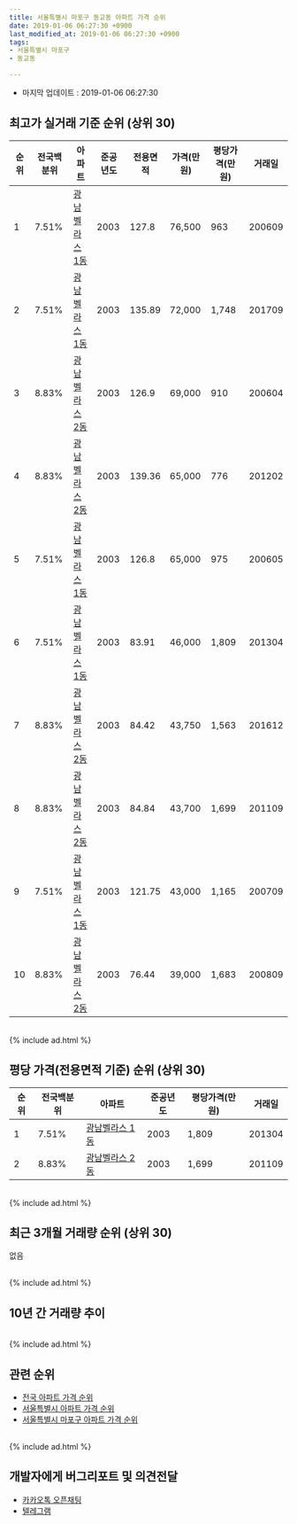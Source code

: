 ```yaml
---
title: 서울특별시 마포구 동교동 아파트 가격 순위
date: 2019-01-06 06:27:30 +0900
last_modified_at: 2019-01-06 06:27:30 +0900
tags:
- 서울특별시 마포구
- 동교동

---
```


* 마지막 업데이트 : 2019-01-06 06:27:30

## 최고가 실거래 기준 순위 (상위 30)


|순위|전국백분위|아파트|준공년도|전용면적|가격(만원)|평당가격(만원)|거래일|
|---|---|---|---|---|---|---|---|
|1|7.51%|[광남벨라스 1동](https://search.naver.com/search.naver?query=%EC%84%9C%EC%9A%B8%ED%8A%B9%EB%B3%84%EC%8B%9C+%EB%A7%88%ED%8F%AC%EA%B5%AC+%EB%8F%99%EA%B5%90%EB%8F%99+%EA%B4%91%EB%82%A8%EB%B2%A8%EB%9D%BC%EC%8A%A4+1%EB%8F%99)|2003|127.8|76,500|963|200609|
|2|7.51%|[광남벨라스 1동](https://search.naver.com/search.naver?query=%EC%84%9C%EC%9A%B8%ED%8A%B9%EB%B3%84%EC%8B%9C+%EB%A7%88%ED%8F%AC%EA%B5%AC+%EB%8F%99%EA%B5%90%EB%8F%99+%EA%B4%91%EB%82%A8%EB%B2%A8%EB%9D%BC%EC%8A%A4+1%EB%8F%99)|2003|135.89|72,000|1,748|201709|
|3|8.83%|[광남벨라스 2동](https://search.naver.com/search.naver?query=%EC%84%9C%EC%9A%B8%ED%8A%B9%EB%B3%84%EC%8B%9C+%EB%A7%88%ED%8F%AC%EA%B5%AC+%EB%8F%99%EA%B5%90%EB%8F%99+%EA%B4%91%EB%82%A8%EB%B2%A8%EB%9D%BC%EC%8A%A4+2%EB%8F%99)|2003|126.9|69,000|910|200604|
|4|8.83%|[광남벨라스 2동](https://search.naver.com/search.naver?query=%EC%84%9C%EC%9A%B8%ED%8A%B9%EB%B3%84%EC%8B%9C+%EB%A7%88%ED%8F%AC%EA%B5%AC+%EB%8F%99%EA%B5%90%EB%8F%99+%EA%B4%91%EB%82%A8%EB%B2%A8%EB%9D%BC%EC%8A%A4+2%EB%8F%99)|2003|139.36|65,000|776|201202|
|5|7.51%|[광남벨라스 1동](https://search.naver.com/search.naver?query=%EC%84%9C%EC%9A%B8%ED%8A%B9%EB%B3%84%EC%8B%9C+%EB%A7%88%ED%8F%AC%EA%B5%AC+%EB%8F%99%EA%B5%90%EB%8F%99+%EA%B4%91%EB%82%A8%EB%B2%A8%EB%9D%BC%EC%8A%A4+1%EB%8F%99)|2003|126.8|65,000|975|200605|
|6|7.51%|[광남벨라스 1동](https://search.naver.com/search.naver?query=%EC%84%9C%EC%9A%B8%ED%8A%B9%EB%B3%84%EC%8B%9C+%EB%A7%88%ED%8F%AC%EA%B5%AC+%EB%8F%99%EA%B5%90%EB%8F%99+%EA%B4%91%EB%82%A8%EB%B2%A8%EB%9D%BC%EC%8A%A4+1%EB%8F%99)|2003|83.91|46,000|1,809|201304|
|7|8.83%|[광남벨라스 2동](https://search.naver.com/search.naver?query=%EC%84%9C%EC%9A%B8%ED%8A%B9%EB%B3%84%EC%8B%9C+%EB%A7%88%ED%8F%AC%EA%B5%AC+%EB%8F%99%EA%B5%90%EB%8F%99+%EA%B4%91%EB%82%A8%EB%B2%A8%EB%9D%BC%EC%8A%A4+2%EB%8F%99)|2003|84.42|43,750|1,563|201612|
|8|8.83%|[광남벨라스 2동](https://search.naver.com/search.naver?query=%EC%84%9C%EC%9A%B8%ED%8A%B9%EB%B3%84%EC%8B%9C+%EB%A7%88%ED%8F%AC%EA%B5%AC+%EB%8F%99%EA%B5%90%EB%8F%99+%EA%B4%91%EB%82%A8%EB%B2%A8%EB%9D%BC%EC%8A%A4+2%EB%8F%99)|2003|84.84|43,700|1,699|201109|
|9|7.51%|[광남벨라스 1동](https://search.naver.com/search.naver?query=%EC%84%9C%EC%9A%B8%ED%8A%B9%EB%B3%84%EC%8B%9C+%EB%A7%88%ED%8F%AC%EA%B5%AC+%EB%8F%99%EA%B5%90%EB%8F%99+%EA%B4%91%EB%82%A8%EB%B2%A8%EB%9D%BC%EC%8A%A4+1%EB%8F%99)|2003|121.75|43,000|1,165|200709|
|10|8.83%|[광남벨라스 2동](https://search.naver.com/search.naver?query=%EC%84%9C%EC%9A%B8%ED%8A%B9%EB%B3%84%EC%8B%9C+%EB%A7%88%ED%8F%AC%EA%B5%AC+%EB%8F%99%EA%B5%90%EB%8F%99+%EA%B4%91%EB%82%A8%EB%B2%A8%EB%9D%BC%EC%8A%A4+2%EB%8F%99)|2003|76.44|39,000|1,683|200809|


<br>
{% include ad.html %}
<br>

## 평당 가격(전용면적 기준) 순위 (상위 30)


|순위|전국백분위|아파트|준공년도|평당가격(만원)|거래일|
|---|---|---|---|---|---|
|1|7.51%|[광남벨라스 1동](https://search.naver.com/search.naver?query=%EC%84%9C%EC%9A%B8%ED%8A%B9%EB%B3%84%EC%8B%9C+%EB%A7%88%ED%8F%AC%EA%B5%AC+%EB%8F%99%EA%B5%90%EB%8F%99+%EA%B4%91%EB%82%A8%EB%B2%A8%EB%9D%BC%EC%8A%A4+1%EB%8F%99)|2003|1,809|201304|
|2|8.83%|[광남벨라스 2동](https://search.naver.com/search.naver?query=%EC%84%9C%EC%9A%B8%ED%8A%B9%EB%B3%84%EC%8B%9C+%EB%A7%88%ED%8F%AC%EA%B5%AC+%EB%8F%99%EA%B5%90%EB%8F%99+%EA%B4%91%EB%82%A8%EB%B2%A8%EB%9D%BC%EC%8A%A4+2%EB%8F%99)|2003|1,699|201109|


<br>
{% include ad.html %}
<br>

## 최근 3개월 거래량 순위 (상위 30)

없음

<br>
{% include ad.html %}
<br>

## 10년 간 거래량 추이


<div style="width:100%;">
    <canvas id="deal_progress" height="250"></canvas>
</div>

<script>
new Chart(document.getElementById("deal_progress"), {
    type: 'line',
    data: {
        labels: ['200901','200902','200903','200904','200905','200906','200907','200908','200909','200910','200911','200912','201001','201002','201003','201004','201005','201006','201007','201008','201009','201010','201011','201012','201101','201102','201103','201104','201105','201106','201107','201108','201109','201110','201111','201112','201201','201202','201203','201204','201205','201206','201207','201208','201209','201210','201211','201212','201301','201302','201303','201304','201305','201306','201307','201308','201309','201310','201311','201312','201401','201402','201403','201404','201405','201406','201407','201408','201409','201410','201411','201412','201501','201502','201503','201504','201505','201506','201507','201508','201509','201510','201511','201512','201601','201602','201603','201604','201605','201606','201607','201608','201609','201610','201611','201612','201701','201702','201703','201704','201705','201706','201707','201708','201709','201710','201711','201712','201801','201802','201803','201804','201805','201806','201807','201808','201809','201810','201811','201812','201901'],
        datasets: [{
            label: '실거래 수',
            pointRadius: 1,
            data: [0, 0, 0, 0, 0, 0, 0, 0, 0, 0, 0, 0, 0, 0, 0, 0, 0, 0, 0, 0, 0, 0, 0, 0, 0, 0, 0, 0, 0, 0, 0, 0, 1, 0, 0, 0, 0, 1, 0, 0, 1, 1, 0, 0, 0, 0, 0, 0, 0, 0, 0, 1, 1, 0, 0, 0, 0, 0, 0, 0, 0, 0, 0, 1, 0, 0, 0, 0, 0, 0, 0, 0, 0, 0, 0, 1, 1, 0, 0, 0, 0, 0, 1, 0, 0, 0, 0, 0, 0, 0, 1, 0, 0, 0, 0, 1, 0, 0, 0, 0, 0, 0, 0, 0, 1, 0, 0, 0, 0, 0, 0, 1, 0, 0, 0, 0, 0, 0, 0, 0, 0],
            borderColor: "rgba(255, 201, 14, 1)",
            backgroundColor: "rgba(255, 201, 14, 0.5)",
            fill: true,
        }]
    },
    options: {
        responsive: true,
        title: {
            display: true,
            text: '10년간 거래량 추이'
        },
        tooltips: {
            mode: 'index',
            intersect: false,
        },
        hover: {
            mode: 'nearest',
            intersect: true
        },
        scales: {
            xAxes: [{
                display: true,
                scaleLabel: {
                    display: true,
                    labelString: '년/월'
                }
            }],
            yAxes: [{
                display: true,
                ticks: {
                    suggestedMin: 0,
                },
                scaleLabel: {
                    display: true,
                    labelString: '실거래 수'
                }
            }]
        }
    }
});

</script>


<br>
{% include ad.html %}
<br>

## 관련 순위

- [전국 아파트 가격 순위](https://inasie.github.io/apt-ranking/전국)
- [서울특별시 아파트 가격 순위](https://inasie.github.io/apt-ranking/서울특별시)
- [서울특별시 마포구 아파트 가격 순위](https://inasie.github.io/apt-ranking/서울특별시-마포구)


<br>
{% include ad.html %}
<br>

## 개발자에게 버그리포트 및 의견전달

- [카카오톡 오픈채팅](https://open.kakao.com/o/gLJUAP4)
- [텔레그램](https://t.me/inasie)


